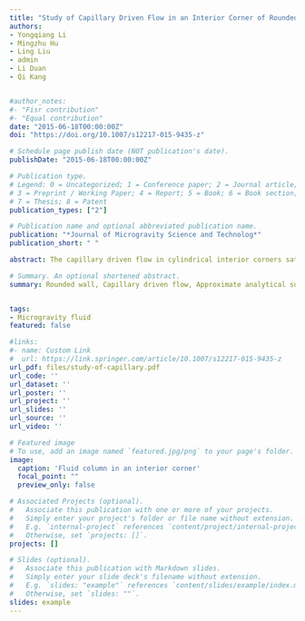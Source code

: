 ```yaml
---
title: "Study of Capillary Driven Flow in an Interior Corner of Rounded Wall under Microgravity"
authors:
- Yongqiang Li
- Mingzhu Hu
- Ling Liu
- admin
- Li Duan
- Qi Kang


#author_notes:
#- "Fisr contribution"
#- "Equal contribution"
date: "2015-06-18T00:00:00Z"
doi: "https://doi.org/10.1007/s12217-015-9435-z"

# Schedule page publish date (NOT publication's date).
publishDate: "2015-06-18T00:00:00Z"

# Publication type.
# Legend: 0 = Uncategorized; 1 = Conference paper; 2 = Journal article;
# 3 = Preprint / Working Paper; 4 = Report; 5 = Book; 6 = Book section;
# 7 = Thesis; 8 = Patent
publication_types: ["2"]

# Publication name and optional abbreviated publication name.
publication: "*Journal of Microgravity Science and Technolog*"
publication_short: " "

abstract: The capillary driven flow in cylindrical interior corners satisfying the Concus-Finn condition was investigated under microgravity. The governing equation of capillary driven flow in cylindrical interior corners was established, and the approximate analytical solution was obtained. The relationship between liquid’s front position and time was derived, which was then compared with the results of drop tower experiments and numerical simulation using the FLOW-3D software. The influence of different parameters on the interior corner flow was studied. The results showed that the meniscus height decreased as contact angle increased, and increased as the radius of rounded wall increased. The influence of decreasing the contact angle on a rounded wall was greater than that on a straight wall. Our findings can be referred to designing tanks or choosing the suitable solution in the space fluid management.

# Summary. An optional shortened abstract.
summary: Rounded wall, Capillary driven flow, Approximate analytical solution, Liquid’s front position.


tags:
- Microgravity fluid
featured: false

#links:
#- name: Custom Link
#  url: https://link.springer.com/article/10.1007/s12217-015-9435-z
url_pdf: files/study-of-capillary.pdf
url_code: ''
url_dataset: ''
url_poster: ''
url_project: ''
url_slides: ''
url_source: ''
url_video: ''

# Featured image
# To use, add an image named `featured.jpg/png` to your page's folder.
image:
  caption: 'Fluid column in an interior corner'
  focal_point: ""
  preview_only: false

# Associated Projects (optional).
#   Associate this publication with one or more of your projects.
#   Simply enter your project's folder or file name without extension.
#   E.g. `internal-project` references `content/project/internal-project/index.md`.
#   Otherwise, set `projects: []`.
projects: []

# Slides (optional).
#   Associate this publication with Markdown slides.
#   Simply enter your slide deck's filename without extension.
#   E.g. `slides: "example"` references `content/slides/example/index.md`.
#   Otherwise, set `slides: ""`.
slides: example
---
```

<!-- {{< figure src="featured.png" title="The file structure of workplace" numbered="true" >}} -->
<!-- {{% alert note %}}
Click the *Cite* button above to demo the feature to enable visitors to import publication metadata into their reference management software.
{{% /alert %}}

{{% alert note %}}
Click the *Slides* button above to demo Academic's Markdown slides feature.
{{% /alert %}} -->

<!-- Supplementary notes can be added here, including [code and math](https://sourcethemes.com/academic/docs/writing-markdown-latex/). -->
